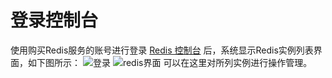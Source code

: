 # 登录控制台

使用购买Redis服务的账号进行登录  [Redis 控制台](https://redis-console.jdcloud.com/redis) 后，系统显示Redis实例列表界面，如下图所示：
 ![登录](https://github.com/jdcloudcom/cn/blob/master/image/Redis/login1.PNG)
 ![redis界面](https://github.com/jdcloudcom/cn/blob/master/image/Redis/login.png)
可以在这里对所列实例进行操作管理。
